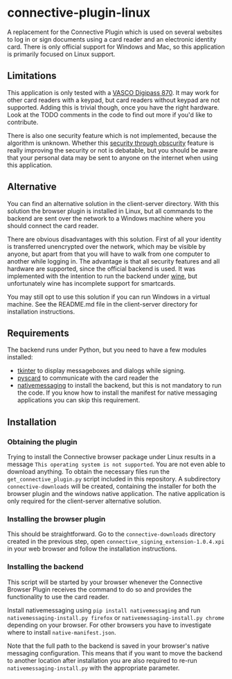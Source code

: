 # connective-plugin-linux

A replacement for the Connective Plugin which is used on several websites to log in or sign documents using a card reader and an electronic identity card. There is only official support for Windows and Mac, so this application is primarily focused on Linux support.

## Limitations

This application is only tested with a [VASCO Digipass 870](https://www.onespan.com/products/card-readers/digipass-870). It may work for other card readers with a keypad, but card readers without keypad are not supported. Adding this is trivial though, once you have the right hardware. Look at the TODO comments in the code to find out more if you'd like to contribute.

There is also one security feature which is not implemented, because the algorithm is unknown. Whether this [security through obscurity](https://en.wikipedia.org/wiki/Security_through_obscurity) feature is really improving the security or not is debatable, but you should be aware that your personal data may be sent to anyone on the internet when using this application.

## Alternative

You can find an alternative solution in the client-server directory. With this solution the browser plugin is installed in Linux, but all commands to the backend are sent over the network to a Windows machine where you should connect the card reader.

There are obvious disadvantages with this solution. First of all your identity is transferred unencrypted over the network, which may be visible by anyone, but apart from that you will have to walk from one computer to another while logging in.
The advantage is that all security features and all hardware are supported, since the official backend is used. It was implemented with the intention to run the backend under [wine](https://www.winehq.org/), but unfortunately wine has incomplete support for smartcards.

You may still opt to use this solution if you can run Windows in a virtual machine. See the README.md file in the client-server directory for installation instructions.

## Requirements

The backend runs under Python, but you need to have a few modules installed:
- [tkinter](https://docs.python.org/3/library/tkinter.html) to display messageboxes and dialogs while signing.
- [pyscard](https://github.com/LudovicRousseau/pyscard) to communicate with the card reader the
- [nativemessaging](https://github.com/Rayquaza01/nativemessaging) to install the backend, but this is not mandatory to run the code. If you know how to install the manifest for native messaging applications you can skip this requirement.

## Installation

### Obtaining the plugin

Trying to install the Connective browser package under Linux results in a message `This operating system is not supported`. You are not even able to download anything.
To obtain the necessary files run the `get_connective_plugin.py` script included in this repository. A subdirectory `connective-downloads` will be created, containing the installer for both the browser plugin and the windows native application. The native application is only required for the client-server alternative solution.

### Installing the browser plugin

This should be straightforward. Go to the `connective-downloads` directory created in the previous step, open `connective_signing_extension-1.0.4.xpi` in your web browser and follow the installation instructions.

### Installing the backend

This script will be started by your browser whenever the Connective Browser Plugin receives the command to do so and provides the functionality to use the card reader.

Install nativemessaging using `pip install nativemessaging` and run `nativemessaging-install.py firefox` or `nativemessaging-install.py chrome` depending on your browser. For other browsers you have to investigate where to install `native-manifest.json`.

Note that the full path to the backend is saved in your browser's native messaging configuration. This means that if you want to move the backend to another location after installation you are also required to re-run `nativemessaging-install.py` with the appropriate parameter.

